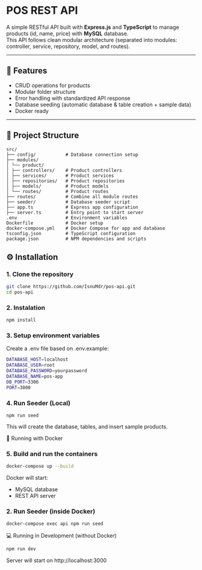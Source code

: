 # POS REST API

A simple RESTful API built with **Express.js** and **TypeScript** to manage products (id, name, price) with **MySQL** database.  
This API follows clean modular architecture (separated into modules: controller, service, repository, model, and routes).

---

## 🚀 Features

- CRUD operations for products
- Modular folder structure
- Error handling with standardized API response
- Database seeding (automatic database & table creation + sample data)
- Docker ready

---

## 📁 Project Structure

```
src/
├── config/           # Database connection setup
├── modules/
│ └── product/
│ ├── controllers/    # Product controllers
│ ├── services/       # Product services
│ ├── repositories/   # Product repositories
│ ├── models/         # Product models
│ └── routes/         # Product routes
├── routes/           # Combine all module routes
├── seeder/           # Database seeder script
├── app.ts            # Express app configuration
├── server.ts         # Entry point to start server
.env                  # Environment variables
Dockerfile            # Docker setup
docker-compose.yml    # Docker Compose for app and database
tsconfig.json         # TypeScript configuration
package.json          # NPM dependencies and scripts
```

## ⚙️ Installation

### 1. Clone the repository

```bash
git clone https://github.com/IsnuMdr/pos-api.git
cd pos-api
```

### 2. Instalation

```bash
npm install
```

### 3. Setup environment variables

Create a .env file based on .env.example:

```bash
DATABASE_HOST=localhost
DATABASE_USER=root
DATABASE_PASSWORD=yourpassword
DATABASE_NAME=pos-app
DB_PORT=3306
PORT=3000
```

### 4. Run Seeder (Local)

```
npm run seed
```

This will create the database, tables, and insert sample products.

🐳 Running with Docker

### 5. Build and run the containers

```bash
docker-compose up --build
```

Docker will start:

- MySQL database
- REST API server

### 2. Run Seeder (inside Docker)

```bash
docker-compose exec api npm run seed
```

💻 Running in Development (without Docker)

```bash
npm run dev
```

Server will start on http://localhost:3000
